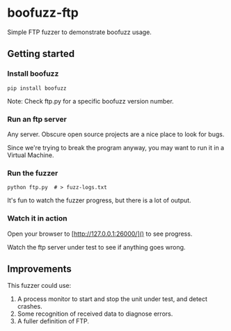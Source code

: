 # boofuzz-ftp
Simple FTP fuzzer to demonstrate boofuzz usage.

## Getting started

### Install boofuzz

    pip install boofuzz

Note: Check ftp.py for a specific boofuzz version number.

### Run an ftp server
Any server. Obscure open source projects are a nice place to look for bugs.

Since we're trying to break the program anyway, you may want to run it in a
Virtual Machine.

### Run the fuzzer

    python ftp.py  # > fuzz-logs.txt

It's fun to watch the fuzzer progress, but there is a lot of output.

### Watch it in action
Open your browser to [http://127.0.0.1:26000/]() to see progress.

Watch the ftp server under test to see if anything goes wrong.

## Improvements
This fuzzer could use:

1. A process monitor to start and stop the unit under test, and detect crashes.
2. Some recognition of received data to diagnose errors.
3. A fuller definition of FTP.
